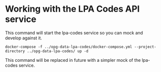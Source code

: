 # Working with the LPA Codes API service

This command will start the lpa-codes service so you can mock and develop against it.

```shell
docker-compose -f ../opg-data-lpa-codes/docker-compose.yml --project-directory ../opg-data-lpa-codes/ up -d
```

This command will be replaced in future with a simpler mock of the lpa-codes service.
